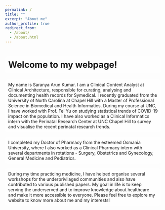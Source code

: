 ```yaml
---
permalink: /
title: ""
excerpt: "About me"
author_profile: true
redirect_from: 
  - /about/
  - /about.html
---
```



<style>
body {
  background-image: url('https://github.com/maitrey-gramo/maitrey-gramo.github.io/assets/111958072/0d639ecc-ba0b-43fc-a059-f701c14ee89a');
  background-repeat: no-repeat;
  background-attachment: fixed; 
  background-size: cover;
}
  
/* Float four columns side by side */
.column {
  float: left;
  width: 25%;
  padding: 0 10px;
}

/* Remove extra left and right margins, due to padding in columns */
.row {margin: 0 -5px;}

/* Clear floats after the columns */
.row:after {
  content: "";
  display: table;
  clear: both;
}

/* Style the counter cards */
.card {
<!--   box-shadow: 0 4px 8px 0 rgba(0, 0, 0, 0.2); /* this adds the "card" effect */ -->
  padding: 16px;
<!--   text-align: center; -->
<!--   background-color: #f1f1f1; -->
}

/* Responsive columns - one column layout (vertical) on small screens */
@media screen and (max-width: 600px) {
  .column {
    width: 100%;
    display: block;
    margin-bottom: 20px;
  }
}
  
a:link {
  text-decoration: none;
}

#rcorners {
  border-radius: 10px;
  background: rgba(255, 255, 255, 0.5);
  background-position: left top;
  background-repeat: repeat;
  padding: 10px;
}
  
</style>

<h1 id="rcorners">Welcome to my webpage!</h1>

<p id="rcorners">My name is Saranya Arun Kumar. I am a Clinical Content Analyst at <a href="https://clinicalarchitecture.com">Clinical Architecture</a>, responsible for curating, analysing and documenting health records for <a href="https://clinicalarchitecture.com/symedical/">Symedical</a>. I recently graduated from the <a href="https://www.unc.edu">University of North Carolina at Chapel Hill</a> with a <a href="https://chip.unc.edu">Master of Professional Science in Biomedical and Health Informatics</a>. During my course at UNC, I have worked with Prof. <a href="https://feiyu.web.unc.edu/">Fei Yu</a> on studying statistical trends of COVID-19 impact on the population. I have also worked as a Clinical Informatics intern with the <a href="https://www.med.unc.edu/psych/wmd/research/perinatal/">Perinatal Research Center</a> at UNC Chapel Hill to survey and visualise the recent perinatal research trends.</p>

<p id="rcorners">I completed my Doctor of Pharmacy from the esteemed <a href="https://www.osmania.ac.in/">Osmania University</a>, where I also worked as a Clinical Pharmacy intern with several departments in rotations - Surgery, Obstetrics and Gynecology, General Medicine and Pediatrics.</p>

<p id="rcorners">During my time practicing medicine, I have helped organise several workshops for the underprivilaged communities and also have contributed to various published papers. My goal in life is to keep serving the underserved and to improve knowledge about healthcare and make it more accessible to everyone. Please feel free to explore my website to know more about me and my interests!</p>



